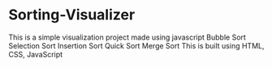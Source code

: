 # Sorting-Visualizer
This is a simple visualization project made using javascript
Bubble Sort
Selection Sort
Insertion Sort
Quick Sort
Merge Sort
This is built using HTML, CSS, JavaScript
